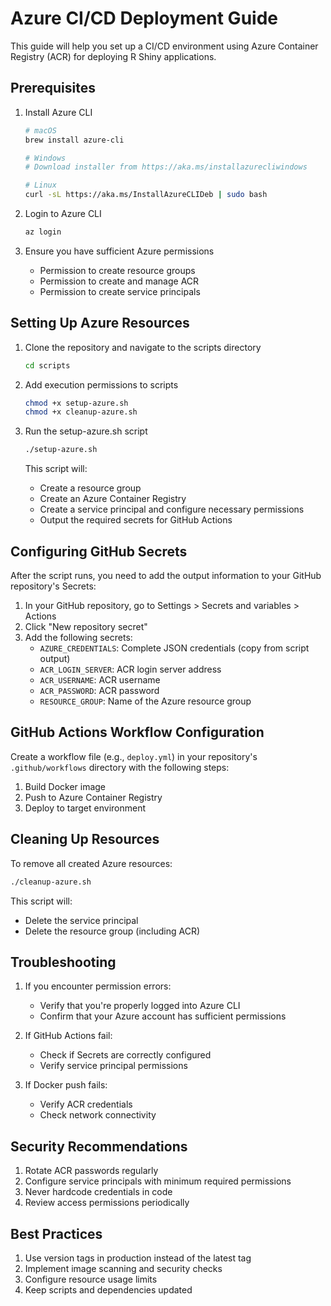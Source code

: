 # Azure CI/CD Deployment Guide

This guide will help you set up a CI/CD environment using Azure Container Registry (ACR) for deploying R Shiny applications.

## Prerequisites

1. Install Azure CLI
   ```bash
   # macOS
   brew install azure-cli
   
   # Windows
   # Download installer from https://aka.ms/installazurecliwindows
   
   # Linux
   curl -sL https://aka.ms/InstallAzureCLIDeb | sudo bash
   ```

2. Login to Azure CLI
   ```bash
   az login
   ```

3. Ensure you have sufficient Azure permissions
   - Permission to create resource groups
   - Permission to create and manage ACR
   - Permission to create service principals

## Setting Up Azure Resources

1. Clone the repository and navigate to the scripts directory
   ```bash
   cd scripts
   ```

2. Add execution permissions to scripts
   ```bash
   chmod +x setup-azure.sh
   chmod +x cleanup-azure.sh
   ```

3. Run the setup-azure.sh script
   ```bash
   ./setup-azure.sh
   ```
   
   This script will:
   - Create a resource group
   - Create an Azure Container Registry
   - Create a service principal and configure necessary permissions
   - Output the required secrets for GitHub Actions

## Configuring GitHub Secrets

After the script runs, you need to add the output information to your GitHub repository's Secrets:

1. In your GitHub repository, go to Settings > Secrets and variables > Actions
2. Click "New repository secret"
3. Add the following secrets:
   - `AZURE_CREDENTIALS`: Complete JSON credentials (copy from script output)
   - `ACR_LOGIN_SERVER`: ACR login server address
   - `ACR_USERNAME`: ACR username
   - `ACR_PASSWORD`: ACR password
   - `RESOURCE_GROUP`: Name of the Azure resource group

## GitHub Actions Workflow Configuration

Create a workflow file (e.g., `deploy.yml`) in your repository's `.github/workflows` directory with the following steps:

1. Build Docker image
2. Push to Azure Container Registry
3. Deploy to target environment

## Cleaning Up Resources

To remove all created Azure resources:

```bash
./cleanup-azure.sh
```

This script will:
- Delete the service principal
- Delete the resource group (including ACR)

## Troubleshooting

1. If you encounter permission errors:
   - Verify that you're properly logged into Azure CLI
   - Confirm that your Azure account has sufficient permissions

2. If GitHub Actions fail:
   - Check if Secrets are correctly configured
   - Verify service principal permissions

3. If Docker push fails:
   - Verify ACR credentials
   - Check network connectivity

## Security Recommendations

1. Rotate ACR passwords regularly
2. Configure service principals with minimum required permissions
3. Never hardcode credentials in code
4. Review access permissions periodically

## Best Practices

1. Use version tags in production instead of the latest tag
2. Implement image scanning and security checks
3. Configure resource usage limits
4. Keep scripts and dependencies updated